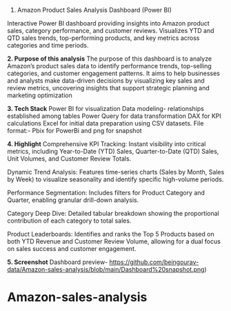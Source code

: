 1. Amazon Product Sales Analysis Dashboard (Power BI)

Interactive Power BI dashboard providing insights into Amazon product sales, category performance, and customer reviews. Visualizes YTD and QTD sales trends, top-performing products, and key metrics across categories and time periods.

**2. Purpose of this analysis**
The purpose of this dashboard is to analyze Amazon’s product sales data to identify performance trends, top-selling categories, and customer engagement patterns. It aims to help businesses and analysts make data-driven decisions by visualizing key sales and review metrics, uncovering insights that support strategic planning and marketing optimization

**3. Tech Stack**
Power BI for visualization
Data modeling- relationships established among tables
Power Query for data transformation
DAX for KPI calculations
Excel for initial data preparation using CSV datasets.
File format:- Pbix for PowerBi and png for snapshot

**4. Highlight**
Comprehensive KPI Tracking: Instant visibility into critical metrics, including Year-to-Date (YTD) Sales, Quarter-to-Date (QTD) Sales, Unit Volumes, and Customer Review Totals.

Dynamic Trend Analysis: Features time-series charts (Sales by Month, Sales by Week) to visualize seasonality and identify specific high-volume periods.

Performance Segmentation: Includes filters for Product Category and Quarter, enabling granular drill-down analysis.

Category Deep Dive: Detailed tabular breakdown showing the proportional contribution of each category to total sales.

Product Leaderboards: Identifies and ranks the Top 5 Products based on both YTD Revenue and Customer Review Volume, allowing for a dual focus on sales success and customer engagement.

**5. Screenshot**
Dashboard preview- 
https://github.com/beingourav-data/Amazon-sales-analysis/blob/main/Dashboard%20snapshot.png)


# Amazon-sales-analysis
